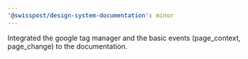 ```yaml
---
'@swisspost/design-system-documentation': minor
---
```


Integrated the google tag manager and the basic events (page_context, page_change) to the documentation.
